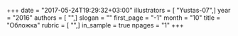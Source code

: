+++
date = "2017-05-24T19:29:32+03:00"
illustrators = [ "Yustas-07",]
year = "2016"
authors = [ "",]
slogan = ""
first_page = "-1"
month = "10"
title = "Обложка"
rubric = [ "",]
in_sample = true
npages = "1"
+++
